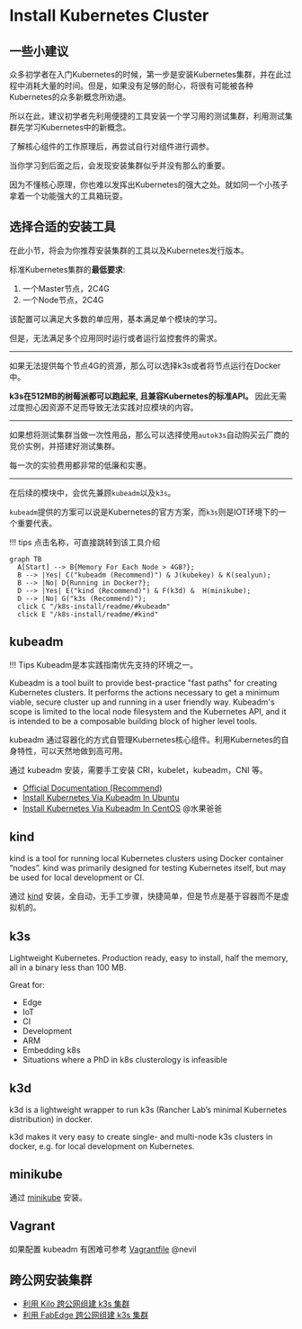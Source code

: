 # Install Kubernetes Cluster

## 一些小建议

众多初学者在入门Kubernetes的时候，第一步是安装Kubernetes集群，并在此过程中消耗大量的时间。但是，如果没有足够的耐心，将很有可能被各种Kubernetes的众多新概念所劝退。

所以在此，建议初学者先利用便捷的工具安装一个学习用的测试集群，利用测试集群先学习Kubernetes中的新概念。

了解核心组件的工作原理后，再尝试自行对组件进行调参。

当你学习到后面之后，会发现安装集群似乎并没有那么的重要。

因为不懂核心原理，你也难以发挥出Kubernetes的强大之处。就如同一个小孩子拿着一个功能强大的工具箱玩耍。

## 选择合适的安装工具

在此小节，将会为你推荐安装集群的工具以及Kubernetes发行版本。

标准Kubernetes集群的**最低要求**:

1. 一个Master节点，2C4G
2. 一个Node节点，2C4G

该配置可以满足大多数的单应用，基本满足单个模块的学习。

但是，无法满足多个应用同时运行或者运行监控套件的需求。

---

如果无法提供每个节点4G的资源，那么可以选择k3s或者将节点运行在Docker中。

**k3s在512MB的树莓派都可以跑起来, 且兼容Kubernetes的标准API。** 因此无需过度担心因资源不足而导致无法实践对应模块的内容。

---

如果想将测试集群当做一次性用品，那么可以选择使用`autok3s`自动购买云厂商的竞价实例，并搭建好测试集群。

每一次的实验费用都非常的低廉和实惠。

---

在后续的模块中，会优先兼顾`kubeadm`以及`k3s`。

`kubeadm`提供的方案可以说是Kubernetes的官方方案，而`k3s`则是IOT环境下的一个重要代表。

!!! tips
    点击名称，可直接跳转到该工具介绍

``` mermaid
graph TB
  A[Start] --> B{Memory For Each Node > 4GB?};
  B --> |Yes| C("kubeadm (Recommend)") & J(kubekey) & K(sealyun);
  B --> |No| D{Running in Docker?};
  D --> |Yes| E("kind (Recommend)") & F(k3d) &  H(minikube);
  D --> |No| G("k3s (Recommend)");
  click C "/k8s-install/readme/#kubeadm"
  click E "/k8s-install/readme/#kind"
```


## kubeadm

!!! Tips
     Kubeadm是本实践指南优先支持的环境之一。

Kubeadm is a tool built to provide best-practice "fast paths" for creating Kubernetes clusters. It performs the actions necessary to get a minimum viable, secure cluster up and running in a user friendly way. Kubeadm's scope is limited to the local node filesystem and the Kubernetes API, and it is intended to be a composable building block of higher level tools.

kubeadm 通过容器化的方式自管理Kubernetes核心组件。利用Kubernetes的自身特性，可以天然地做到高可用。

通过 kubeadm 安装，需要手工安装 CRI，kubelet，kubeadm，CNI 等。

- [Official Documentation (Recommend)](https://kubernetes.io/docs/setup/production-environment/tools/kubeadm/install-kubeadm/)
- [Install Kubernetes Via Kubeadm In Ubuntu](k8s-by-kubeadm/index.md)
- [Install Kubernetes Via Kubeadm In CentOS](kubeadm-centos7-install.md) @水果爸爸

## kind

kind is a tool for running local Kubernetes clusters using Docker container “nodes”.
kind was primarily designed for testing Kubernetes itself, but may be used for local development or CI.

通过 [kind](kind.md) 安装，全自动，无手工步骤，快捷简单，但是节点是基于容器而不是虚拟机的。

## k3s

Lightweight Kubernetes.  Production ready, easy to install, half the memory, all in a binary less than 100 MB.

Great for:

* Edge
* IoT
* CI
* Development
* ARM
* Embedding k8s
* Situations where a PhD in k8s clusterology is infeasible

## k3d

k3d is a lightweight wrapper to run k3s (Rancher Lab’s minimal Kubernetes distribution) in docker.

k3d makes it very easy to create single- and multi-node k3s clusters in docker, e.g. for local development on Kubernetes.

## minikube

通过 [minikube](1.minikube-setup.md) 安装。

## Vagrant

如果配置 kubeadm 有困难可参考 [Vagrantfile](Vagrantfile) @nevil

## 跨公网安装集群

- [利用 Kilo 跨公网组建 k3s 集群](https://zsnmwy.notion.site/Kilo-k3s-a3b5c98fab14432594f6bdbaeffb7c77)
- [利用 FabEdge 跨公网组建 k3s 集群](https://zsnmwy.notion.site/FabEdge-k3s-43ef0b8662be4c70bc74185c05cd517e)
